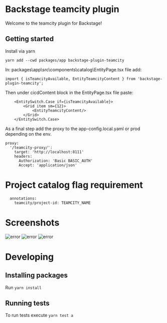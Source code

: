 # Backstage teamcity plugin

Welcome to the teamcity plugin for Backstage!

## Getting started
Install via yarn
```
yarn add --cwd packages/app backstage-plugin-teamcity
```

In: packages\app\src\components\catalog\EntityPage.tsx file add:
```
import { isTeamcityAvailable, EntityTeamcityContent } from 'backstage-plugin-teamcity';
```

Then under cicdContent block in the EntityPage.tsx file paste:
```
    <EntitySwitch.Case if={isTeamcityAvailable}>
        <Grid item sm={12}>
            <EntityTeamcityContent/>
        </Grid>
    </EntitySwitch.Case>
```

As a final step add the proxy to the app-config.local.yaml or prod depending on the env.

```
proxy:
  '/teamcity-proxy/':
    target: 'http://localhost:8111'
    headers:
      Authorization: 'Basic BASIC_AUTH'
      Accept: 'application/json'
```

# Project catalog flag requirement
```
  annotations:
    teamcity/project-id: TEAMCITY_NAME
```

# Screenshots
![error](https://github.com/stakeholderit/backstage-teamcity/blob/main/assets/sample.jpg)
![error](https://github.com/stakeholderit/backstage-teamcity/blob/main/assets/history.jpg)
![error](https://github.com/stakeholderit/backstage-teamcity/blob/main/assets/log.jpg)

# Developing

## Installing packages
Run `yarn install`

## Running tests

To run tests execute `yarn test a`
